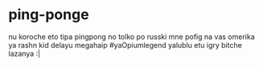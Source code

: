 # ping-ponge
nu koroche eto tipa pingpong no tolko po russki mne pofig na vas omerika 
ya rashn kid delayu megahaip #yaOpiumlegend
yalublu etu igry bitche lazanya :|
